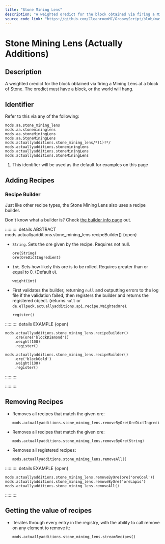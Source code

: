 ```yaml
---
title: "Stone Mining Lens"
description: "A weighted oredict for the block obtained via firing a Mining Lens at a block of Stone. The oredict must have a block, or the world will hang."
source_code_link: "https://github.com/CleanroomMC/GroovyScript/blob/master/src/main/java/com/cleanroommc/groovyscript/compat/mods/actuallyadditions/StoneMiningLens.java"
---
```


# Stone Mining Lens (Actually Additions)

## Description

A weighted oredict for the block obtained via firing a Mining Lens at a block of Stone. The oredict must have a block, or the world will hang.

## Identifier

Refer to this via any of the following:

```groovy:no-line-numbers {5}
mods.aa.stone_mining_lens
mods.aa.stonemininglens
mods.aa.stoneMiningLens
mods.aa.StoneMiningLens
mods.actuallyadditions.stone_mining_lens/*(1)!*/
mods.actuallyadditions.stonemininglens
mods.actuallyadditions.stoneMiningLens
mods.actuallyadditions.StoneMiningLens
```

1. This identifier will be used as the default for examples on this page

## Adding Recipes

### Recipe Builder

Just like other recipe types, the Stone Mining Lens also uses a recipe builder.

Don't know what a builder is? Check [the builder info page](../../../groovy/builder.md) out.

:::::::::: details ABSTRACT mods.actuallyadditions.stone_mining_lens.recipeBuilder() {open}
- `String`. Sets the ore given by the recipe. Requires not null.

    ```groovy:no-line-numbers
    ore(String)
    ore(OreDictIngredient)
    ```

- `int`. Sets how likely this ore is to be rolled. Requires greater than or equal to 0. (Default `0`).

    ```groovy:no-line-numbers
    weight(int)
    ```

- First validates the builder, returning `null` and outputting errors to the log file if the validation failed, then registers the builder and returns the registered object. (returns `null` or `de.ellpeck.actuallyadditions.api.recipe.WeightedOre`).

    ```groovy:no-line-numbers
    register()
    ```

:::::::::: details EXAMPLE {open}
```groovy:no-line-numbers
mods.actuallyadditions.stone_mining_lens.recipeBuilder()
    .ore(ore('blockDiamond'))
    .weight(100)
    .register()

mods.actuallyadditions.stone_mining_lens.recipeBuilder()
    .ore('blockGold')
    .weight(100)
    .register()
```

::::::::::

::::::::::

## Removing Recipes

- Removes all recipes that match the given ore:

    ```groovy:no-line-numbers
    mods.actuallyadditions.stone_mining_lens.removeByOre(OreDictIngredient)
    ```

- Removes all recipes that match the given ore:

    ```groovy:no-line-numbers
    mods.actuallyadditions.stone_mining_lens.removeByOre(String)
    ```

- Removes all registered recipes:

    ```groovy:no-line-numbers
    mods.actuallyadditions.stone_mining_lens.removeAll()
    ```

:::::::::: details EXAMPLE {open}
```groovy:no-line-numbers
mods.actuallyadditions.stone_mining_lens.removeByOre(ore('oreCoal'))
mods.actuallyadditions.stone_mining_lens.removeByOre('oreLapis')
mods.actuallyadditions.stone_mining_lens.removeAll()
```

::::::::::

## Getting the value of recipes

- Iterates through every entry in the registry, with the ability to call remove on any element to remove it:

    ```groovy:no-line-numbers
    mods.actuallyadditions.stone_mining_lens.streamRecipes()
    ```
